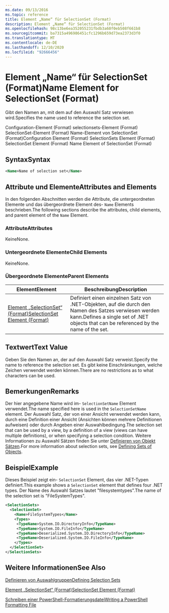 ```yaml
---
ms.date: 09/13/2016
ms.topic: reference
title: Element „Name“ für SelectionSet (Format)
description: Element „Name“ für SelectionSet (Format)
ms.openlocfilehash: 98c13be6ea352055231fbdb3a60f0eb508f661b8
ms.sourcegitcommit: ba7315a496986451cfc1296b659d73ea2373d3f0
ms.translationtype: MT
ms.contentlocale: de-DE
ms.lasthandoff: 12/10/2020
ms.locfileid: "92666456"
---
```

# <a name="name-element-for-selectionset-format"></a><span data-ttu-id="2b783-103">Element „Name“ für SelectionSet (Format)</span><span class="sxs-lookup"><span data-stu-id="2b783-103">Name Element for SelectionSet (Format)</span></span>

<span data-ttu-id="2b783-104">Gibt den Namen an, mit dem auf den Auswahl Satz verwiesen wird.</span><span class="sxs-lookup"><span data-stu-id="2b783-104">Specifies the name used to reference the selection set.</span></span>

<span data-ttu-id="2b783-105">Configuration-Element (Format) selectionsets-Element (Format) SelectionSet-Element (Format) Name-Element von SelectionSet (Format)</span><span class="sxs-lookup"><span data-stu-id="2b783-105">Configuration Element (Format) SelectionSets Element (Format) SelectionSet Element (Format) Name Element of SelectionSet (Format)</span></span>

## <a name="syntax"></a><span data-ttu-id="2b783-106">Syntax</span><span class="sxs-lookup"><span data-stu-id="2b783-106">Syntax</span></span>

```xml
<Name>Name of selection set</Name>
```

## <a name="attributes-and-elements"></a><span data-ttu-id="2b783-107">Attribute und Elemente</span><span class="sxs-lookup"><span data-stu-id="2b783-107">Attributes and Elements</span></span>

<span data-ttu-id="2b783-108">In den folgenden Abschnitten werden die Attribute, die untergeordneten Elemente und das übergeordnete Element des- `Name` Elements beschrieben.</span><span class="sxs-lookup"><span data-stu-id="2b783-108">The following sections describe the attributes, child elements, and parent element of the `Name` Element.</span></span>

### <a name="attributes"></a><span data-ttu-id="2b783-109">Attribute</span><span class="sxs-lookup"><span data-stu-id="2b783-109">Attributes</span></span>

<span data-ttu-id="2b783-110">Keine</span><span class="sxs-lookup"><span data-stu-id="2b783-110">None.</span></span>

### <a name="child-elements"></a><span data-ttu-id="2b783-111">Untergeordnete Elemente</span><span class="sxs-lookup"><span data-stu-id="2b783-111">Child Elements</span></span>

<span data-ttu-id="2b783-112">Keine</span><span class="sxs-lookup"><span data-stu-id="2b783-112">None.</span></span>

### <a name="parent-elements"></a><span data-ttu-id="2b783-113">Übergeordnete Elemente</span><span class="sxs-lookup"><span data-stu-id="2b783-113">Parent Elements</span></span>

|<span data-ttu-id="2b783-114">Element</span><span class="sxs-lookup"><span data-stu-id="2b783-114">Element</span></span>|<span data-ttu-id="2b783-115">Beschreibung</span><span class="sxs-lookup"><span data-stu-id="2b783-115">Description</span></span>|
|-------------|-----------------|
|[<span data-ttu-id="2b783-116">Element „SelectionSet“ (Format)</span><span class="sxs-lookup"><span data-stu-id="2b783-116">SelectionSet Element (Format)</span></span>](./selectionset-element-format.md)|<span data-ttu-id="2b783-117">Definiert einen einzelnen Satz von .NET-Objekten, auf die durch den Namen des Satzes verwiesen werden kann.</span><span class="sxs-lookup"><span data-stu-id="2b783-117">Defines a single set of .NET objects that can be referenced by the name of the set.</span></span>|

## <a name="text-value"></a><span data-ttu-id="2b783-118">Textwert</span><span class="sxs-lookup"><span data-stu-id="2b783-118">Text Value</span></span>

<span data-ttu-id="2b783-119">Geben Sie den Namen an, der auf den Auswahl Satz verweist.</span><span class="sxs-lookup"><span data-stu-id="2b783-119">Specify the name to reference the selection set.</span></span> <span data-ttu-id="2b783-120">Es gibt keine Einschränkungen, welche Zeichen verwendet werden können.</span><span class="sxs-lookup"><span data-stu-id="2b783-120">There are no restrictions as to what characters can be used.</span></span>

## <a name="remarks"></a><span data-ttu-id="2b783-121">Bemerkungen</span><span class="sxs-lookup"><span data-stu-id="2b783-121">Remarks</span></span>

<span data-ttu-id="2b783-122">Der hier angegebene Name wird im- `SelectionSetName` Element verwendet.</span><span class="sxs-lookup"><span data-stu-id="2b783-122">The name specified here is used in the `SelectionSetName` element.</span></span> <span data-ttu-id="2b783-123">Der Auswahl Satz, der von einer Ansicht verwendet werden kann, durch eine Definition einer Ansicht (Ansichten können mehrere Definitionen aufweisen) oder durch Angeben einer Auswahlbedingung.</span><span class="sxs-lookup"><span data-stu-id="2b783-123">The selection set that can be used by a view, by a definition of a view (views can have multiple definitions), or when specifying a selection condition.</span></span> <span data-ttu-id="2b783-124">Weitere Informationen zu Auswahl Sätzen finden Sie unter [Definieren von Objekt Sätzen](./defining-selection-sets.md).</span><span class="sxs-lookup"><span data-stu-id="2b783-124">For more information about selection sets, see [Defining Sets of Objects](./defining-selection-sets.md).</span></span>

## <a name="example"></a><span data-ttu-id="2b783-125">Beispiel</span><span class="sxs-lookup"><span data-stu-id="2b783-125">Example</span></span>

<span data-ttu-id="2b783-126">Dieses Beispiel zeigt ein- `SelectionSet` Element, das vier .NET-Typen definiert.</span><span class="sxs-lookup"><span data-stu-id="2b783-126">This example shows a `SelectionSet` element that defines four .NET types.</span></span> <span data-ttu-id="2b783-127">Der Name des Auswahl Satzes lautet "filesystemtypes".</span><span class="sxs-lookup"><span data-stu-id="2b783-127">The name of the selection set is "FileSystemTypes".</span></span>

```xml
<SelectionSets>
  <SelectionSet>
    <Name>FileSystemTypes</Name>
    <Types>
     <TypeName>System.IO.DirectoryInfo</TypeName>
     <TypeName>System.IO.FileInfo</TypeName>
     <TypeName>Deserialized.System.IO.DirectoryInfo</TypeName>
     <TypeName>Deserialized.System.IO.FileInfo</TypeName>
    </Types>
  </SelectionSet>
</SelectionSets>
```

## <a name="see-also"></a><span data-ttu-id="2b783-128">Weitere Informationen</span><span class="sxs-lookup"><span data-stu-id="2b783-128">See Also</span></span>

[<span data-ttu-id="2b783-129">Definieren von Auswahlgruppen</span><span class="sxs-lookup"><span data-stu-id="2b783-129">Defining Selection Sets</span></span>](./defining-selection-sets.md)

[<span data-ttu-id="2b783-130">Element „SelectionSet“ (Format)</span><span class="sxs-lookup"><span data-stu-id="2b783-130">SelectionSet Element (Format)</span></span>](./selectionset-element-format.md)

[<span data-ttu-id="2b783-131">Schreiben einer PowerShell-Formatierungsdatei</span><span class="sxs-lookup"><span data-stu-id="2b783-131">Writing a PowerShell Formatting File</span></span>](./writing-a-powershell-formatting-file.md)
